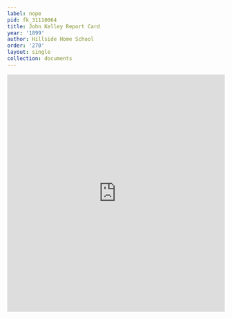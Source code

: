 ```yaml
---
label: nope
pid: fk_31110064
title: John Kelley Report Card
year: '1899'
author: Hillside Home School
order: '270'
layout: single
collection: documents
---
```

<iframe src="https://northwestern.app.box.com/embed/s/ngimm8iick47kw44f3hqs88vhco7xeu2?sortColumn=date&view=list" width="100%" height="550" frameborder="0" allowfullscreen webkitallowfullscreen msallowfullscreen></iframe>
